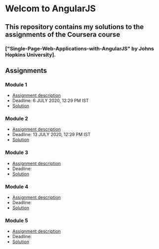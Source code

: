 # Welcom to AngularJS


## This repository contains my solutions to the assignments of the Coursera course
### ["Single-Page-Web-Applications-with-AngularJS" by Johns Hopkins University].

## Assignments


### Module 1
* [Assignment description](./Descriptions/assignment1/Assignment-1.md)
* Deadline: 6 JULY 2020, 12:29 PM IST
* [Solution](https://shubham-pratap-singh.github.io/Single-Page-Web-Applications-with-AngularJS/mod1_solution/)

### Module 2
* [Assignment description](./Descriptions/assignment2/Assignment-2.md)
* Deadline: 13 JULY 2020, 12:29 PM IST
* [Solution](https://shubham-pratap-singh.github.io/Single-Page-Web-Applications-with-AngularJS/mod2_solution/)

### Module 3
* [Assignment description](./Descriptions/assignment3/Assignment-3.md)
* Deadline:
* [Solution](https://shubham-pratap-singh.github.io/Single-Page-Web-Applications-with-AngularJS/mod3_solution/)

### Module 4
* [Assignment description](./Descriptions/assignment4/Assignment-4.md)
* Deadline:
* [Solution](https://shubham-pratap-singh.github.io/Single-Page-Web-Applications-with-AngularJS/mod4_solution/)

### Module 5
* [Assignment description](./Descriptions/assignment5/Assignment-5.md)
* Deadline:
* [Solution](https://shubham-pratap-singh.github.io/Single-Page-Web-Applications-with-AngularJS/mod5_solution/)

